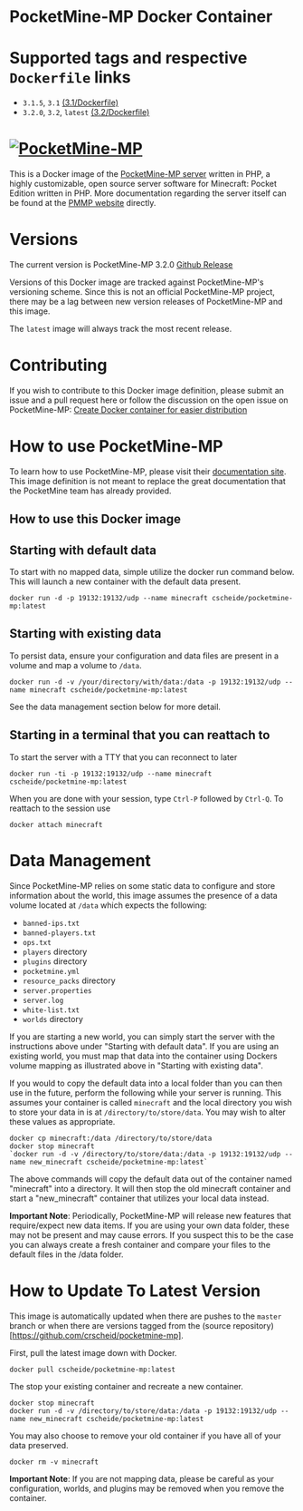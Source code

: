 # PocketMine-MP Docker Container

# Supported tags and respective `Dockerfile` links

* `3.1.5`, `3.1` [(3.1/Dockerfile)](https://raw.githubusercontent.com/crscheid/pocketmine-mp/master/3.1/Dockerfile)
* `3.2.0`, `3.2`, `latest` [(3.2/Dockerfile)](https://raw.githubusercontent.com/crscheid/pocketmine-mp/master/3.2/Dockerfile)

# [![PocketMine-MP](http://cdn.pocketmine.net/img/PocketMine-MP-h.png)](https://pmmp.io)


This is a Docker image of the [PocketMine-MP server](https://www.pmmp.io/) written in PHP, a highly customizable, open source server software for Minecraft: Pocket Edition written in PHP. More documentation regarding the server itself can be found at the [PMMP website](https://www.pmmp.io/) directly.

# Versions

The current version is PocketMine-MP 3.2.0 [Github Release](https://github.com/pmmp/PocketMine-MP/releases/tag/3.2.0)

Versions of this Docker image are tracked against PocketMine-MP's versioning scheme. Since this is not an official PocketMine-MP project, there may be a lag between new version releases of PocketMine-MP and this image.

The `latest` image will always track the most recent release.

# Contributing

If you wish to contribute to this Docker image definition, please submit an issue and a pull request here or follow the discussion on the open issue on PocketMine-MP:  [Create Docker container for easier distribution](https://github.com/pmmp/PocketMine-MP/issues/928)

# How to use PocketMine-MP

To learn how to use PocketMine-MP, please visit their [documentation site](http://pmmp.readthedocs.org/). This image definition is not meant to replace the great documentation that the PocketMine team has already provided.

## How to use this Docker image

## Starting with default data

To start with no mapped data, simple utilize the docker run command below. This will launch a new container with the default data present.

`docker run -d -p 19132:19132/udp --name minecraft cscheide/pocketmine-mp:latest`

## Starting with existing data

To persist data, ensure your configuration and data files are present in a volume and map a volume to `/data`.

`docker run -d -v /your/directory/with/data:/data -p 19132:19132/udp --name minecraft cscheide/pocketmine-mp:latest`

See the data management section below for more detail.

## Starting in a terminal that you can reattach to

To start the server with a TTY that you can reconnect to later

`docker run -ti -p 19132:19132/udp --name minecraft cscheide/pocketmine-mp:latest`

When you are done with your session, type `Ctrl-P` followed by `Ctrl-Q`. To reattach to the session use

`docker attach minecraft`

# Data Management

Since PocketMine-MP relies on some static data to configure and store information about the world, this image assumes the presence of a data volume located at `/data` which expects the following:

* `banned-ips.txt`
* `banned-players.txt`
* `ops.txt`
* `players` directory
* `plugins` directory
* `pocketmine.yml`
* `resource_packs` directory
* `server.properties`
* `server.log`
* `white-list.txt`
* `worlds` directory

If you are starting a new world, you can simply start the server with the instructions above under "Starting with default data". If you are using an existing world, you must map that data into the container using Dockers volume mapping as illustrated above in "Starting with existing data".

If you would to copy the default data into a local folder than you can then use in the future, perform the following while your server is running. This assumes your container is called `minecraft` and the local directory you wish to store your data in is at `/directory/to/store/data`. You may wish to alter these values as appropriate.

```
docker cp minecraft:/data /directory/to/store/data
docker stop minecraft
`docker run -d -v /directory/to/store/data:/data -p 19132:19132/udp --name new_minecraft cscheide/pocketmine-mp:latest`
```

The above commands will copy the default data out of the container named "minecraft" into a directory. It will then stop the old minecraft container and start a "new_minecraft" container that utilizes your local data instead.

**Important Note**: Periodically, PocketMine-MP will release new features that require/expect new data items. If you are using your own data folder, these may not be present and may cause errors. If you suspect this to be the case you can always create a fresh container and compare your files to the default files in the /data folder.

# How to Update To Latest Version

This image is automatically updated when there are pushes to the `master` branch or when there are versions tagged from the (source repository)[https://github.com/crscheid/pocketmine-mp].

First, pull the latest image down with Docker.

```
docker pull cscheide/pocketmine-mp:latest
```

The stop your existing container and recreate a new container.

```
docker stop minecraft
docker run -d -v /directory/to/store/data:/data -p 19132:19132/udp --name new_minecraft cscheide/pocketmine-mp:latest
```

You may also choose to remove your old container if you have all of your data preserved.

```
docker rm -v minecraft
```

**Important Note**: If you are not mapping data, please be careful as your configuration, worlds, and plugins may be removed when you remove the container.
